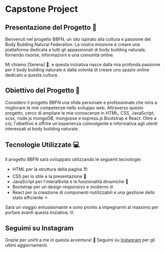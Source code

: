 # Capstone Project

## Presentazione del Progetto 🌟

Benvenuti nel progetto BBFN, un sito ispirato alla cultura e passione del Body Building Natural Federation. La nostra missione è creare una piattaforma dedicata a tutti gli appassionati di body building naturale, fornendo risorse, informazioni e una comunità online.

Mi chiamo [Serena] 👋, e questa iniziativa nasce dalla mia profonda passione per il body building naturale e dalla volontà di creare uno spazio online dedicato a questa cultura.

## Obiettivo del Progetto 🚀

Considero il progetto BBFN una sfida personale e professionale che mira a migliorare le mie competenze nello sviluppo web. Attraverso questo progetto, cerco di ampliare le mie conoscenze in HTML, CSS, JavaScript, scss, node.js mongoDB, mongoose e express.js Bootstrap e React. Oltre a ciò, l'obiettivo è offrire un'esperienza coinvolgente e informativa agli utenti interessati al body building naturale.

## Tecnologie Utilizzate 💻

Il progetto BBFN sarà sviluppato utilizzando le seguenti tecnologie:

- HTML per la struttura della pagina 🏗
- CSS per lo stile e la presentazione 🎨
- JavaScript per l'interattività e le funzionalità dinamiche 🚀
- Bootstrap per un design responsivo e moderno 🌐
- React per la creazione di componenti riutilizzabili e una gestione dello stato efficiente ⚛️

Sarà un viaggio entusiasmante e sono pronto a impegnarmi al massimo per portare avanti questa iniziativa. 🤓

## Seguimi su Instagram

Grazie per unirti a me in questa avventura! 🚀 Seguimi su [Instagram](https://instagram.com/serena_b_luigi_db) per gli ultimi aggiornamenti.
